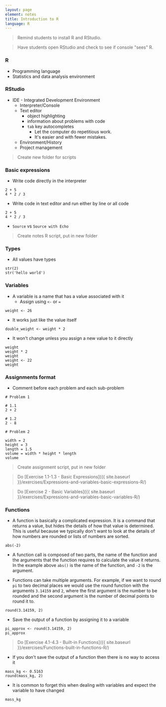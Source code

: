 ```yaml
---
layout: page
element: notes
title: Introduction to R
language: R
---
```


> Remind students to install R and RStudio.

> Have students open RStudio and check to see if console "sees" R.

### R

* Programming language
* Statistics and data analysis environment


### RStudio

* IDE - Integrated Development Environment
    * Interpreter/Console
    * Text editor
        * object highlighting 
        * information about problems with code
        * `tab` key autocompletes
            * Let the computer do repetitious work. 
            * It's easier and with fewer mistakes.
    * Environment/History
    * Project management

> Create new folder for scripts

### Basic expressions

* Write code directly in the interpreter

```
2 + 5
4 * 2 / 3
```

* Write code in text editor and run either by line or all code

```
2 + 5
4 * 2 / 3
```

* `Source` vs `Source with Echo`

> Create notes R script, put in new folder

### Types

* All values have types

```
str(2)
str('hello world')
```

### Variables

* A variable is a name that has a value associated with it
    * Assign using `<-` or `=`

```
weight <- 26
```

* It works just like the value itself

```
double_weight <- weight * 2
```

* It won't change unless you assign a new value to it directly

```
weight
weight * 2
weight
weight <- 22
weight
```

### Assignments format

* Comment before each problem and each sub-problem

```
# Problem 1

# 1.1
2 + 2

# 1.2
2 - 8

# Problem 2

width = 2
height = 3
length = 1.5
volume = width * height * length
volume
```
> Create assignment script, put in new folder

> Do [Exercise 1.1-1.3 - Basic Expressions]({{ site.baseurl }}/exercises/Expressions-and-variables-basic-expressions-R/)

> Do [Exercise 2 - Basic Variables]({{ site.baseurl }}/exercises/Expressions-and-variables-basic-variables-R/)


### Functions

* A function is basically a complicated expression. It is a command that returns
  a value, but hides the details of how that value is determined. This is useful
  because we typically don't want to look at the details of how numbers are
  rounded or lists of numbers are sorted.

```
abs(-2)
```

* A function call is composed of two parts, the name of the function and the
  arguments that the function requires to calculate the value it returns. In the
  example above `abs()` is the name of the function, and `-2` is the argument.

* Functions can take multiple arguments. For example, if we want to round `pi` to
  two decimal places we would use the round function with the arguments `3.14159`
  and `2`, where the first argument is the number to be rounded and the second
  argument is the number of decimal points to round it to.

```
round(3.14159, 2)
```

* Save the output of a function by assigning it to a variable

```
pi_approx <- round(3.14159, 2)
pi_approx
```

> Do [Exercise 4.1-4.3 - Built-in Functions]({{ site.baseurl }}/exercises/Functions-built-in-functions-R/)

* If you don't save the output of a function then there is no way to access it

```
mass_kg <- 0.5163
round(mass_kg, 2)
```

* It is common to forget this when dealing with variables and expect the
  variable to have changed

```
mass_kg
```
